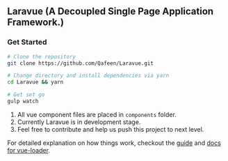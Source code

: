 ## Laravue (A Decoupled Single Page Application Framework.)

### Get Started

```bash
# Clone the repository
git clone https://github.com/Qafeen/Laravue.git

# Change directory and install dependencies via yarn
cd Laravue && yarn

# Get set go
gulp watch
```

1. All vue component files are placed in `components` folder.
2. Currently Laravue is in development stage.
3. Feel free to contribute and help us push this project to next level.

For detailed explanation on how things work, checkout the [guide](http://vuejs-templates.github.io/webpack/) and [docs for vue-loader](http://vuejs.github.io/vue-loader).
